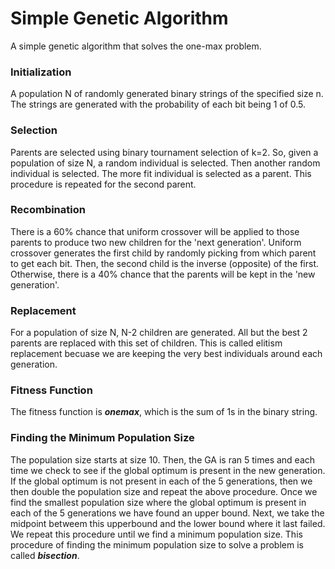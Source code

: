 # Simple Genetic Algorithm

A simple genetic algorithm that solves the one-max problem.

### Initialization
A population N of randomly generated binary strings of the specified size n. The strings are generated with the probability of each bit being 1 of 0.5.

### Selection
Parents are selected using binary tournament selection of k=2. So, given a population of size N, a random individual is selected. Then another random individual is selected. The more fit individual is selected as a parent. This procedure is repeated for the second parent.

### Recombination
There is a 60% chance that uniform crossover will be applied to those parents to produce two new children for the 'next generation'. Uniform crossover generates the first child by randomly picking from which parent to get each bit. Then, the second child is the inverse (opposite) of the first. Otherwise, there is a 40% chance that the parents will be kept in the 'new generation'.

### Replacement
For a population of size N, N-2 children are generated. All but the best 2 parents are replaced with this set of children. This is called elitism replacement becuase we are keeping the very best individuals around each generation.

### Fitness Function
The fitness function is ***onemax***, which is the sum of 1s in the binary string.

### Finding the Minimum Population Size
The population size starts at size 10. Then, the GA is ran 5 times and each time we check to see if the global optimum is present in the new generation. If the global optimum is not present in each of the 5 generations, then we then double the population size and repeat the above procedure. Once we find the smallest population size where the global optimum is present in each of the 5 generations we have found an upper bound. Next, we take the midpoint betweem this upperbound and the lower bound where it last failed. We repeat this procedure until we find a minimum population size. This procedure of finding the minimum population size to solve a problem is called ***bisection***.
